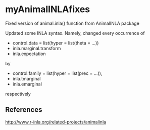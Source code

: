 myAnimalINLAfixes
=================

Fixed version of animal.inla() function from AnimalINLA package

Updated some INLA syntax. Namely, changed every occurrence of
- control.data = list(hyper = list(theta = ...))
- inla.marginal.transform
- inla.expectation

by
- control.family = list(hyper = list(prec = ...)),
- inla.tmarginal
- inla.emarginal

respectively

## References
http://www.r-inla.org/related-projects/animalinla
